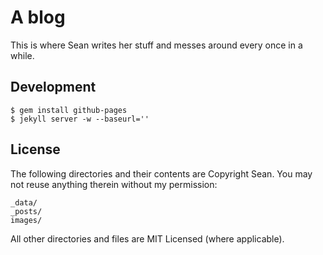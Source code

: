 # A blog

This is where Sean writes her stuff and messes around every once in a while.

## Development

```
$ gem install github-pages
$ jekyll server -w --baseurl=''
```

## License

The following directories and their contents are Copyright Sean. You may not reuse anything therein without my permission:

```
_data/
_posts/
images/
```

All other directories and files are MIT Licensed (where applicable).
